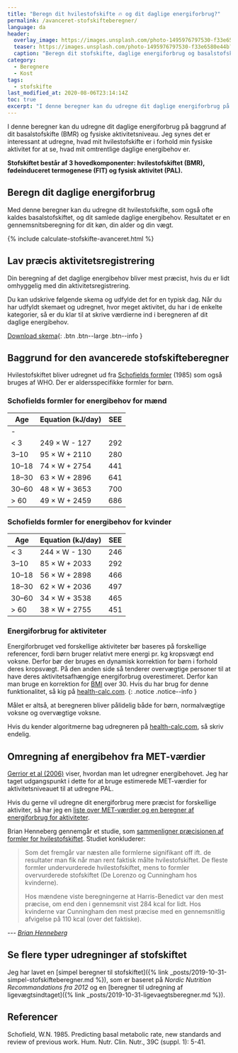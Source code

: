 ```yaml
---
title: "Beregn dit hvilestofskifte 🔥 og dit daglige energiforbrug?"
permalink: /avanceret-stofskifteberegner/
language: da
header:
  overlay_image: https://images.unsplash.com/photo-1495976797530-f33e6580e44b?ixlib=rb-1.2.1&ixid=eyJhcHBfaWQiOjEyMDd9&auto=format&fit=crop&w=1900&q=80
  teaser: https://images.unsplash.com/photo-1495976797530-f33e6580e44b?ixlib=rb-1.2.1&ixid=eyJhcHBfaWQiOjEyMDd9&auto=format&fit=crop&w=400&q=80
  caption: "Beregn dit stofskifte, daglige energiforbrug og basalstofskifte"
category:
  - Beregnere
  - Kost
tags:
  - stofskifte
last_modified_at: 2020-08-06T23:14:14Z
toc: true
excerpt: "I denne beregner kan du udregne dit daglige energiforbrug på baggrund af dit basalstofskifte (BMR) og fysiske aktivitetsniveau. Jeg synes det er interessant at udregne, hvad mit hvilestofskifte er i forhold min fysiske aktivitet for at se, hvad mit omtrentlige daglige energibehov er."
---
```


I denne beregner kan du udregne dit daglige energiforbrug på baggrund af dit basalstofskifte (BMR) og fysiske aktivitetsniveau. Jeg synes det er interessant at udregne, hvad mit hvilestofskifte er i forhold min fysiske aktivitet for at se, hvad mit omtrentlige daglige energibehov er.

**Stofskiftet består af 3 hovedkomponenter: hvilestofskiftet (BMR), fødeinduceret termogenese (FIT) og fysisk aktivitet (PAL).**

## Beregn dit daglige energiforbrug

Med denne beregner kan du udregne dit hvilestofskifte, som også ofte kaldes basalstofskiftet, og dit samlede daglige energibehov. Resultatet er en gennemsnitsberegning for dit køn, din alder og din vægt.

{% include calculate-stofskifte-avanceret.html %}

## Lav præcis aktivitetsregistrering

Din beregning af det daglige energibehov bliver mest præcist, hvis du er lidt omhyggelig med din aktivitetsregistrering.

Du kan udskrive følgende skema og udfylde det for en typisk dag. Når du har udfyldt skemaet og udregnet, hvor meget aktivitet, du har i de enkelte kategorier, så er du klar til at skrive værdierne ind i beregneren af dit daglige energibehov.

[Download skema](https://docs.google.com/document/d/1pWnzxIkn3h_deY7pavw-OnCxhvtSiyFfBZCoyJjj8dY/edit?usp=sharing){: .btn .btn--large .btn--info }

## Baggrund for den avancerede stofskifteberegner

Hvilestofskiftet bliver udregnet ud fra [Schofields formler](https://en.wikipedia.org/wiki/Schofield_equation) (1985) som også bruges af WHO. Der er aldersspecifikke formler for børn. 

### Schofields formler for energibehov for mænd

| Age | Equation (kJ/day) | SEE |
|-|-|-|
|-
| < 3 | 249 × W - 127 | 292 |
| 3–10 | 95 × W + 2110 | 280 |
| 10–18 | 74 × W + 2754 | 441 |
| 18–30 | 63 × W + 2896 | 641 |
| 30–60 | 48 × W + 3653 | 700 |
| > 60 | 49 × W + 2459 | 686 |

### Schofields formler for energibehov for kvinder

| Age | Equation (kJ/day) | SEE |
|-|-|-|
| < 3 | 244 × W - 130 | 246 |
| 3–10 | 85 × W + 2033 | 292 |
| 10–18 | 56 × W + 2898 | 466 |
| 18–30 | 62 × W + 2036 | 497 |
| 30–60 | 34 × W + 3538 | 465 |
| > 60 | 38 × W + 2755 | 451 |

### Energiforbrug for aktiviteter

Energiforbruget ved forskellige aktiviteter bør baseres på forskellige referencer, fordi børn bruger relativt mere energi pr. kg kropsvægt end voksne. Derfor bør der bruges en dynamisk korrektion for børn i forhold deres kropsvægt. På den anden side så tenderer overvægtige personer til at have deres aktivitetsafhængige energiforbrug overestimeret. Derfor kan man bruge en korrektion for [BMI](/bmi/) over 30. Hvis du har brug for denne funktionalitet, så kig på [health-calc.com](http://health-calc.com/diet/energy-expenditure-advanced).
{: .notice .notice--info }

Målet er altså, at beregneren bliver pålidelig både for børn, normalvægtige voksne og overvægtige voksne.

Hvis du kender algoritmerne bag udregneren på [health-calc.com](http://health-calc.com/diet/energy-expenditure-advanced), så skriv endelig.

## Omregning af energibehov fra MET-værdier

[Gerrior et al (2006)](https://www.ncbi.nlm.nih.gov/pmc/articles/PMC1784117/) viser, hvordan man let udregner energibehovet. Jeg har taget udgangspunkt i dette for at bruge estimerede MET-værdier for aktivitetsniveauet til at udregne PAL.

Hvis du gerne vil udregne dit energiforbrug mere præcist for forskellige aktiviter, så har jeg en [liste over MET-værdier og en beregner af energiforbrug for aktiviteter](/met/).

Brian Henneberg gennemgår et studie, som [sammenligner præcisionen af formler for hvilestofskiftet](https://www.bodylab.dk/shop/hvilestofskifteformler-2881c1.html). Studiet konkluderer:

> Som det fremgår var næsten alle formlerne signifikant off ift. de resultater man fik når man rent faktisk målte hvilestofskiftet. De fleste formler undervurderede hvilestofskiftet, mens to formler overvurderede stofskiftet (De Lorenzo og Cunningham hos kvinderne).
> 
> Hos mændene viste beregningerne at Harris-Benedict var den mest præcise, om end den i gennemsnit vist 284 kcal for lidt. Hos kvinderne var Cunningham den mest præcise med en gennemsnitlig afvigelse på 110 kcal (over det faktiske).

--- <cite>[Brian Henneberg](https://www.bodylab.dk/shop/hvilestofskifteformler-2881c1.html)</cite>

## Se flere typer udregninger af stofskiftet

Jeg har lavet en [simpel beregner til stofskiftet]({% link _posts/2019-10-31-simpel-stofskifteberegner.md %}), som er baseret på _Nordic Nutrition Recommandations fra 2012_ og en [beregner til udregning af ligevægtsindtaget]({% link _posts/2019-10-31-ligevaegtsberegner.md %}).

## Referencer

Schofield, W.N. 1985. Predicting basal metabolic rate, new standards and review of previous work. Hum. Nutr. Clin. Nutr., 39C (suppl. 1): 5-41.